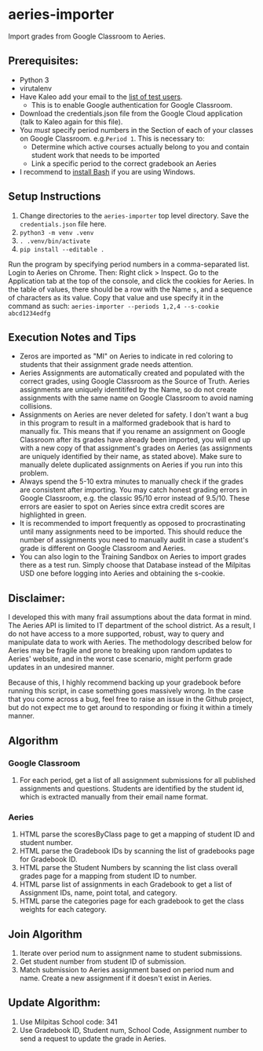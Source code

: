 # aeries-importer
Import grades from Google Classroom to Aeries.

## Prerequisites:
* Python 3
* virutalenv
* Have Kaleo add your email to the [list of test users](https://console.cloud.google.com/apis/credentials/consent?authuser=1&project=aeries-importer).
  * This is to enable Google authentication for Google Classroom.
* Download the credentials.json file from the Google Cloud application (talk to Kaleo again for this file).
* You _must_ specify period numbers in the Section of each of your classes on Google Classroom. e.g.`Period 1`. This is necessary to:
  * Determine which active courses actually belong to you and contain student work that needs to be imported
  * Link a specific period to the correct gradebook an Aeries
* I recommend to [install Bash](https://www.howtogeek.com/249966/how-to-install-and-use-the-linux-bash-shell-on-windows-10/) if you are using Windows.

## Setup Instructions
1. Change directories to the `aeries-importer` top level directory. Save the `credentials.json` file here.
2. `python3 -m venv .venv`
3. `. .venv/bin/activate`
4. `pip install --editable .`

Run the program by specifying period numbers in a comma-separated list. Login to Aeries on Chrome. Then: Right click > Inspect. Go to the Application tab at the top of the console, and click the cookies for Aeries. In the table of values, there should be a row with the Name `s`, and a sequence of characters as its value. Copy that value and use specify it in the command as such:
`aeries-importer --periods 1,2,4 --s-cookie abcd1234edfg`

## Execution Notes and Tips
* Zeros are imported as "MI" on Aeries to indicate in red coloring to students that their assignment grade needs attention.
* Aeries Assignments are automatically created and populated with the correct grades, using Google Classroom as the Source of Truth. Aeries assignments are uniquely identitifed by the Name, so do not create assignments with the same name on Google Classroom to avoid naming collisions.
* Assignments on Aeries are never deleted for safety. I don't want a bug in this program to result in a malformed gradebook that is hard to manually fix. This means that if you rename an assignment on Google Classroom after its grades have already been imported, you will end up with a new copy of that assignment's grades on Aeries (as assignments are uniquely identified by their name, as stated above). Make sure to manually delete duplicated assignments on Aeries if you run into this problem.
* Always spend the 5-10 extra minutes to manually check if the grades are consistent after importing. You may catch honest grading errors in Google Classroom, e.g. the classic 95/10 error instead of 9.5/10. These errors are easier to spot on Aeries since extra credit scores are highlighted in green.
* It is recommended to import frequently as opposed to procrastinating until many assignments need to be imported. This should reduce the number of assignments you need to manually audit in case a student's grade is different on Google Classroom and Aeries.
* You can also login to the Training Sandbox on Aeries to import grades there as a test run. Simply choose that Database instead of the Milpitas USD one before logging into Aeries and obtaining the s-cookie.

## Disclaimer:
I developed this with many frail assumptions about the data format in mind. The Aeries API is limited to IT department
of the school district. As a result, I do not have access to a more supported, robust, way to query and manipulate data
to work with Aeries. The methodology described below for Aeries may be fragile and prone to breaking upon random updates
to Aeries' website, and in the worst case scenario, might perform grade updates in an undesired manner.

Because of this, I highly recommend backing up your gradebook before running this script, in case something goes massively
wrong. In the case that you come across a bug, feel free to raise an issue in the Github project, but do not expect me
to get around to responding or fixing it within a timely manner.

## Algorithm

### Google Classroom
1. For each period, get a list of all assignment submissions for all published assignments and questions. Students are
   identified by the student id, which is extracted manually from their email name format.

### Aeries
1. HTML parse the scoresByClass page to get a mapping of student ID and student number.
2. HTML parse the Gradebook IDs by scanning the list of gradebooks page for Gradebook ID.
3. HTML parse the Student Numbers by scanning the list class overall grades page for a mapping from student ID to number.
4. HTML parse list of assignments in each Gradebook to get a list of Assignment IDs, name, point total, and category.
5. HTML parse the categories page for each gradebook to get the class weights for each category.

## Join Algorithm
1. Iterate over period num to assignment name to student submissions.
2. Get student number from student ID of submission.
3. Match submission to Aeries assignment based on period num and name. Create a new assignment if it doesn't exist in Aeries.

## Update Algorithm:
1. Use Milpitas School code: 341
2. Use Gradebook ID, Student num, School Code, Assignment number to send a request to update the grade in Aeries.
